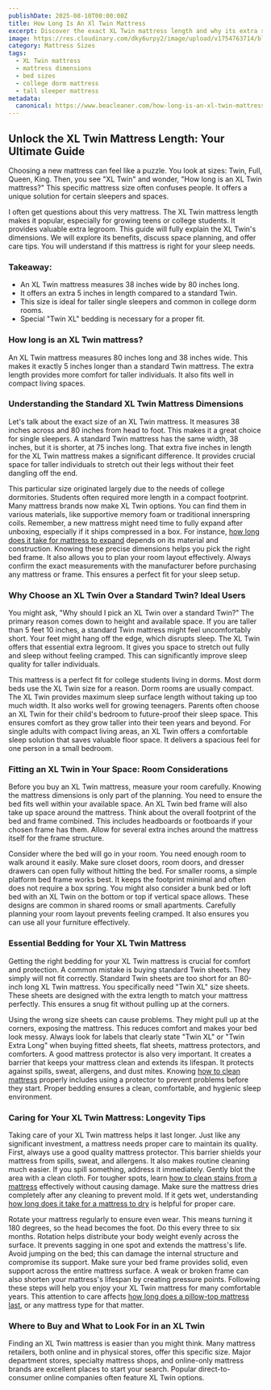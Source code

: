 ```yaml
---
publishDate: 2025-08-10T00:00:00Z
title: How Long Is An Xl Twin Mattress
excerpt: Discover the exact XL Twin mattress length and why its extra space is perfect for taller sleepers or dorm rooms. Get dimensions, fitting tips, and care advice.
image: https://res.cloudinary.com/dky6urpy2/image/upload/v1754763714/blog_image_1754763714_kjliut.webp
category: Mattress Sizes
tags:
  - XL Twin mattress
  - mattress dimensions
  - bed sizes
  - college dorm mattress
  - tall sleeper mattress
metadata:
  canonical: https://www.beacleaner.com/how-long-is-an-xl-twin-mattress
---
```


## Unlock the XL Twin Mattress Length: Your Ultimate Guide

Choosing a new mattress can feel like a puzzle. You look at sizes: Twin, Full, Queen, King. Then, you see "XL Twin" and wonder, "How long is an XL Twin mattress?" This specific mattress size often confuses people. It offers a unique solution for certain sleepers and spaces.

I often get questions about this very mattress. The XL Twin mattress length makes it popular, especially for growing teens or college students. It provides valuable extra legroom. This guide will fully explain the XL Twin's dimensions. We will explore its benefits, discuss space planning, and offer care tips. You will understand if this mattress is right for your sleep needs.

### Takeaway:
*   An XL Twin mattress measures 38 inches wide by 80 inches long.
*   It offers an extra 5 inches in length compared to a standard Twin.
*   This size is ideal for taller single sleepers and common in college dorm rooms.
*   Special "Twin XL" bedding is necessary for a proper fit.

### How long is an XL Twin mattress?

An XL Twin mattress measures 80 inches long and 38 inches wide. This makes it exactly 5 inches longer than a standard Twin mattress. The extra length provides more comfort for taller individuals. It also fits well in compact living spaces.

### Understanding the Standard XL Twin Mattress Dimensions

Let's talk about the exact size of an XL Twin mattress. It measures 38 inches across and 80 inches from head to foot. This makes it a great choice for single sleepers. A standard Twin mattress has the same width, 38 inches, but it is shorter, at 75 inches long. That extra five inches in length for the XL Twin mattress makes a significant difference. It provides crucial space for taller individuals to stretch out their legs without their feet dangling off the end.

This particular size originated largely due to the needs of college dormitories. Students often required more length in a compact footprint. Many mattress brands now make XL Twin options. You can find them in various materials, like supportive memory foam or traditional innerspring coils. Remember, a new mattress might need time to fully expand after unboxing, especially if it ships compressed in a box. For instance, [how long does it take for mattress to expand](https://beacleaner.com/how-long-does-it-take-for-mattress-to-expand) depends on its material and construction. Knowing these precise dimensions helps you pick the right bed frame. It also allows you to plan your room layout effectively. Always confirm the exact measurements with the manufacturer before purchasing any mattress or frame. This ensures a perfect fit for your sleep setup.

### Why Choose an XL Twin Over a Standard Twin? Ideal Users

You might ask, "Why should I pick an XL Twin over a standard Twin?" The primary reason comes down to height and available space. If you are taller than 5 feet 10 inches, a standard Twin mattress might feel uncomfortably short. Your feet might hang off the edge, which disrupts sleep. The XL Twin offers that essential extra legroom. It gives you space to stretch out fully and sleep without feeling cramped. This can significantly improve sleep quality for taller individuals.

This mattress is a perfect fit for college students living in dorms. Most dorm beds use the XL Twin size for a reason. Dorm rooms are usually compact. The XL Twin provides maximum sleep surface length without taking up too much width. It also works well for growing teenagers. Parents often choose an XL Twin for their child's bedroom to future-proof their sleep space. This ensures comfort as they grow taller into their teen years and beyond. For single adults with compact living areas, an XL Twin offers a comfortable sleep solution that saves valuable floor space. It delivers a spacious feel for one person in a small bedroom.

### Fitting an XL Twin in Your Space: Room Considerations

Before you buy an XL Twin mattress, measure your room carefully. Knowing the mattress dimensions is only part of the planning. You need to ensure the bed fits well within your available space. An XL Twin bed frame will also take up space around the mattress. Think about the overall footprint of the bed and frame combined. This includes headboards or footboards if your chosen frame has them. Allow for several extra inches around the mattress itself for the frame structure.

Consider where the bed will go in your room. You need enough room to walk around it easily. Make sure closet doors, room doors, and dresser drawers can open fully without hitting the bed. For smaller rooms, a simple platform bed frame works best. It keeps the footprint minimal and often does not require a box spring. You might also consider a bunk bed or loft bed with an XL Twin on the bottom or top if vertical space allows. These designs are common in shared rooms or small apartments. Carefully planning your room layout prevents feeling cramped. It also ensures you can use all your furniture effectively.

### Essential Bedding for Your XL Twin Mattress

Getting the right bedding for your XL Twin mattress is crucial for comfort and protection. A common mistake is buying standard Twin sheets. They simply will not fit correctly. Standard Twin sheets are too short for an 80-inch long XL Twin mattress. You specifically need "Twin XL" size sheets. These sheets are designed with the extra length to match your mattress perfectly. This ensures a snug fit without pulling up at the corners.

Using the wrong size sheets can cause problems. They might pull up at the corners, exposing the mattress. This reduces comfort and makes your bed look messy. Always look for labels that clearly state "Twin XL" or "Twin Extra Long" when buying fitted sheets, flat sheets, mattress protectors, and comforters. A good mattress protector is also very important. It creates a barrier that keeps your mattress clean and extends its lifespan. It protects against spills, sweat, allergens, and dust mites. Knowing [how to clean mattress](https://beacleaner.com/how-to-clean-mattress) properly includes using a protector to prevent problems before they start. Proper bedding ensures a clean, comfortable, and hygienic sleep environment.

### Caring for Your XL Twin Mattress: Longevity Tips

Taking care of your XL Twin mattress helps it last longer. Just like any significant investment, a mattress needs proper care to maintain its quality. First, always use a good quality mattress protector. This barrier shields your mattress from spills, sweat, and allergens. It also makes routine cleaning much easier. If you spill something, address it immediately. Gently blot the area with a clean cloth. For tougher spots, learn [how to clean stains from a mattress](https://beacleaner.com/how-to-clean-stains-from-a-mattress) effectively without causing damage. Make sure the mattress dries completely after any cleaning to prevent mold. If it gets wet, understanding [how long does it take for a mattress to dry](https://beacleaner.com/how-long-does-it-take-for-a-mattress-to-dry) is helpful for proper care.

Rotate your mattress regularly to ensure even wear. This means turning it 180 degrees, so the head becomes the foot. Do this every three to six months. Rotation helps distribute your body weight evenly across the surface. It prevents sagging in one spot and extends the mattress's life. Avoid jumping on the bed; this can damage the internal structure and compromise its support. Make sure your bed frame provides solid, even support across the entire mattress surface. A weak or broken frame can also shorten your mattress's lifespan by creating pressure points. Following these steps will help you enjoy your XL Twin mattress for many comfortable years. This attention to care affects [how long does a pillow-top mattress last](https://beacleaner.com/how-long-does-a-pillow-top-mattress-last), or any mattress type for that matter.

### Where to Buy and What to Look For in an XL Twin

Finding an XL Twin mattress is easier than you might think. Many mattress retailers, both online and in physical stores, offer this specific size. Major department stores, specialty mattress shops, and online-only mattress brands are excellent places to start your search. Popular direct-to-consumer online companies often feature XL Twin options.